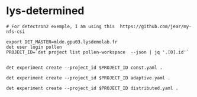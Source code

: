# lys-determined

    # For detectron2 exemple, I am using this  https://github.com/jear/my-nfs-csi  
  
```
export DET_MASTER=mlde.gpu03.lysdemolab.fr
det user login pollen
PROJECT_ID=`det project list pollen-workspace  --json | jq '.[0].id'`


det experiment create --project_id $PROJECT_ID const.yaml .

det experiment create --project_id $PROJECT_ID adaptive.yaml .

det experiment create --project_id $PROJECT_ID distributed.yaml .
```
